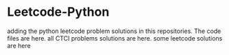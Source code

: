 # Leetcode-Python
adding the python leetcode problem solutions in this repositories. 
The code files are here.
all CTCI problems solutions are here.
some leetcode solutions are here



































































































































































































































































































































































































































































































































































































































































































































































































































































































































































































































































































































































































